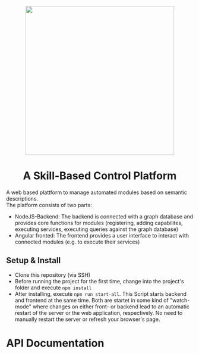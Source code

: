<div align="center">
    <img width="400px" src="https://github.com/aljoshakoecher/SkillMEx/blob/documentation/images/documentation/images/SkillUp_logo.png?raw=true">
</div>
<h1 align="center">A Skill-Based Control Platform</h1>



A web based plattform to manage automated modules based on semantic descriptions.  
The platform consists of two parts: 
- NodeJS-Backend: The backend is connected with a graph database and provides core functions for modules (registering, adding capabilites, executing services, executing queries against the graph database)
- Angular fronted: The frontend provides a user interface to interact with connected modules (e.g. to execute their services)


## Setup & Install
- Clone this repository (via SSH)
- Before running the project for the first time, change into the project's folder and execute `npm install` 
- After installing, execute `npm run start-all`. This Script starts backend and frontend at the same time. Both are startet in some kind of "watch-mode" where changes on either front- or backend lead to an automatic restart of the server or the web application, respectively. No need to manually restart the server or refresh your browser's page.

# API Documentation
